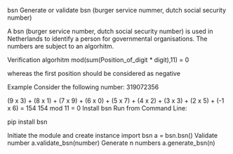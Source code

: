bsn
Generate or validate bsn (burger service nummer, dutch social security number)

A bsn (burger service number, dutch social security number) is used in Netherlands to identify a person for governmental organisations. The numbers are subject to an algorhitm.

Verification algorhitm
mod(sum(Position_of_digit * digit),11) = 0

whereas the first position should be considered as negative

Example
Consider the following number: 319072356

(9 x 3) + (8 x 1) + (7 x 9) + (6 x 0) + (5 x 7) + (4 x 2) + (3 x 3) + (2 x 5) + (-1 x 6) = 154
154 mod 11 = 0
Install bsn
Run from Command Line:

pip install bsn

Initiate the module and create instance
import bsn
a = bsn.bsn()
Validate number
a.validate_bsn(number)
Generate n numbers
a.generate_bsn(n)
